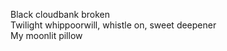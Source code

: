 Black cloudbank broken    
Twilight whippoorwill, whistle on, sweet deepener    
My moonlit pillow    

